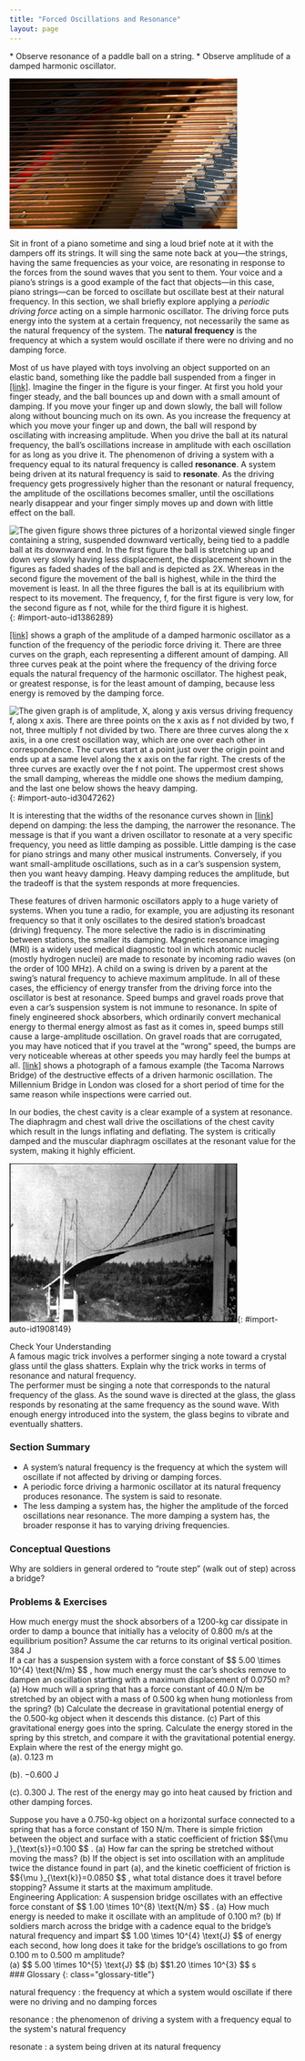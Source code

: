 ```yaml
---
title: "Forced Oscillations and Resonance"
layout: page
---
```


<div class="abstract" markdown="1">
* Observe resonance of a paddle ball on a string.
* Observe amplitude of a damped harmonic oscillator.
</div>

 ![The figure shows the panel of the piano containing the strings, which are visibly in horizontal lines. Just below the strings is the wooden block of the piano containing the different type string handle bars and blocks.](../resources/Figure_17_08_01a.jpg "You can cause the strings in a piano to vibrate simply by producing sound waves from your voice. (credit: Matt Billings, Flickr)")

Sit in front of a piano sometime and sing a loud brief note at it with the dampers off its strings. It will sing the same note back at you—the strings, having the same frequencies as your voice, are resonating in response to the forces from the sound waves that you sent to them. Your voice and a piano’s strings is a good example of the fact that objects—in this case, piano strings—can be forced to oscillate but oscillate best at their natural frequency. In this section, we shall briefly explore applying a *periodic driving force* acting on a simple harmonic oscillator. The driving force puts energy into the system at a certain frequency, not necessarily the same as the natural frequency of the system. The **natural frequency** is the frequency at which a system would oscillate if there were no driving and no damping force.

Most of us have played with toys involving an object supported on an elastic band, something like the paddle ball suspended from a finger in [\[link\]](#import-auto-id1386289). Imagine the finger in the figure is your finger. At first you hold your finger steady, and the ball bounces up and down with a small amount of damping. If you move your finger up and down slowly, the ball will follow along without bouncing much on its own. As you increase the frequency at which you move your finger up and down, the ball will respond by oscillating with increasing amplitude. When you drive the ball at its natural frequency, the ball’s oscillations increase in amplitude with each oscillation for as long as you drive it. The phenomenon of driving a system with a frequency equal to its natural frequency is called **resonance**. A system being driven at its natural frequency is said to **resonate**. As the driving frequency gets progressively higher than the resonant or natural frequency, the amplitude of the oscillations becomes smaller, until the oscillations nearly disappear and your finger simply moves up and down with little effect on the ball.

 ![The given figure shows three pictures of a horizontal viewed single finger containing a string, suspended downward vertically, being tied to a paddle ball at its downward end. In the first figure the ball is stretching up and down very slowly having less displacement, the displacement shown in the figures as faded shades of the ball and is depicted as 2X. Whereas in the second figure the movement of the ball is highest, while in the third the movement is least. In all the three figures the ball is at its equilibrium with respect to its movement. The frequency, f, for the first figure is very low, for the second figure as f not, while for the third figure it is highest.](../resources/Figure_17_08_02a.jpg "The paddle ball on its rubber band moves in response to the finger supporting it. If the finger moves with the natural frequency \( f_{0} \)  of the ball on the rubber band, then a resonance is achieved, and the amplitude of the ball&#x2019;s oscillations increases dramatically. At higher and lower driving frequencies, energy is transferred to the ball less efficiently, and it responds with lower-amplitude oscillations. "){: #import-auto-id1386289}

[\[link\]](#import-auto-id3047262) shows a graph of the amplitude of a damped harmonic oscillator as a function of the frequency of the periodic force driving it. There are three curves on the graph, each representing a different amount of damping. All three curves peak at the point where the frequency of the driving force equals the natural frequency of the harmonic oscillator. The highest peak, or greatest response, is for the least amount of damping, because less energy is removed by the damping force.

 ![The given graph is of amplitude, X, along y axis versus driving frequency f, along x axis. There are three points on the x axis as f not divided by two, f not, three multiply f not divided by two. There are three curves along the x axis, in a one crest oscillation way, which are one over each other in correspondence. The curves start at a point just over the origin point and ends up at a same level along the x axis on the far right. The crests of the three curves are exactly over the f not point. The uppermost crest shows the small damping, whereas the middle one shows the medium damping, and the last one below shows the heavy damping.](../resources/Figure_17_08_03a.jpg "Amplitude of a harmonic oscillator as a function of the frequency of the driving force. The curves represent the same oscillator with the same natural frequency but with different amounts of damping. Resonance occurs when the driving frequency equals the natural frequency, and the greatest response is for the least amount of damping. The narrowest response is also for the least damping. "){: #import-auto-id3047262}

It is interesting that the widths of the resonance curves shown in [\[link\]](#import-auto-id3047262) depend on damping: the less the damping, the narrower the resonance. The message is that if you want a driven oscillator to resonate at a very specific frequency, you need as little damping as possible. Little damping is the case for piano strings and many other musical instruments. Conversely, if you want small-amplitude oscillations, such as in a car’s suspension system, then you want heavy damping. Heavy damping reduces the amplitude, but the tradeoff is that the system responds at more frequencies.

These features of driven harmonic oscillators apply to a huge variety of systems. When you tune a radio, for example, you are adjusting its resonant frequency so that it only oscillates to the desired station’s broadcast (driving) frequency. The more selective the radio is in discriminating between stations, the smaller its damping. Magnetic resonance imaging (MRI) is a widely used medical diagnostic tool in which atomic nuclei (mostly hydrogen nuclei) are made to resonate by incoming radio waves (on the order of 100 MHz). A child on a swing is driven by a parent at the swing’s natural frequency to achieve maximum amplitude. In all of these cases, the efficiency of energy transfer from the driving force into the oscillator is best at resonance. Speed bumps and gravel roads prove that even a car’s suspension system is not immune to resonance. In spite of finely engineered shock absorbers, which ordinarily convert mechanical energy to thermal energy almost as fast as it comes in, speed bumps still cause a large-amplitude oscillation. On gravel roads that are corrugated, you may have noticed that if you travel at the “wrong” speed, the bumps are very noticeable whereas at other speeds you may hardly feel the bumps at all. [\[link\]](#import-auto-id1908149) shows a photograph of a famous example (the Tacoma Narrows Bridge) of the destructive effects of a driven harmonic oscillation. The Millennium Bridge in London was closed for a short period of time for the same reason while inspections were carried out.

In our bodies, the chest cavity is a clear example of a system at resonance. The diaphragm and chest wall drive the oscillations of the chest cavity which result in the lungs inflating and deflating. The system is critically damped and the muscular diaphragm oscillates at the resonant value for the system, making it highly efficient.

![The figure shows a black and white photo of the Tacoma Narrows Bridge, from the left side view. The middle of the bridge is shown here in an oscillating state due to heavy cross winds.](../resources/Figure_17_08_04a.jpg "In 1940, the Tacoma Narrows Bridge in Washington state collapsed. Heavy cross winds drove the bridge into oscillations at its resonant frequency. Damping decreased when support cables broke loose and started to slip over the towers, allowing increasingly greater amplitudes until the structure failed (credit: PRI's Studio 360, via Flickr)"){: #import-auto-id1908149}

<div class="exercise" data-element-type="check-understanding" data-label="">
<div class="title">
Check Your Understanding
</div>
<div class="problem" markdown="1">
A famous magic trick involves a performer singing a note toward a crystal glass until the glass shatters. Explain why the trick works in terms of resonance and natural frequency.

</div>
<div class="solution" data-print-placement="here" markdown="1">
The performer must be singing a note that corresponds to the natural frequency of the glass. As the sound wave is directed at the glass, the glass responds by resonating at the same frequency as the sound wave. With enough energy introduced into the system, the glass begins to vibrate and eventually shatters.

</div>
</div>

### Section Summary

*  A system’s natural frequency is the frequency at which the system will oscillate if not affected by driving or damping forces.
*  A periodic force driving a harmonic oscillator at its natural frequency produces resonance. The system is said to resonate.
*  The less damping a system has, the higher the amplitude of the forced oscillations near resonance. The more damping a system has, the broader response it has to varying driving frequencies.

### Conceptual Questions

<div class="exercise" data-element-type="conceptual-questions">
<div class="problem" markdown="1">
Why are soldiers in general ordered to “route step” (walk out of step) across a bridge?

</div>
</div>

### Problems &amp; Exercises

<div class="exercise" data-element-type="problems-exercises">
<div class="problem" markdown="1">
How much energy must the shock absorbers of a 1200-kg car dissipate in order to damp a bounce that initially has a velocity of 0.800 m/s at the equilibrium position? Assume the car returns to its original vertical position.

</div>
<div class="solution" markdown="1">
384 J

</div>
</div>

<div class="exercise" data-element-type="problems-exercises">
<div class="problem" markdown="1">
If a car has a suspension system with a force constant of  $$ 5.00 \times 10^{4}  \text{N/m} $$ ,
 how much energy must the car’s shocks remove to dampen an oscillation starting with a maximum displacement of 0.0750 m?

</div>
</div>

<div class="exercise" data-element-type="problems-exercises">
<div class="problem" markdown="1">
(a) How much will a spring that has a force constant of 40.0 N/m be stretched by an object with a mass of 0.500 kg when hung motionless from the spring? (b) Calculate the decrease in gravitational potential energy of the 0.500-kg object when it descends this distance. (c) Part of this gravitational energy goes into the spring. Calculate the energy stored in the spring by this stretch, and compare it with the gravitational potential energy. Explain where the rest of the energy might go.

</div>
<div class="solution" markdown="1">
(a). 0.123 m

(b). −0.600 J

(c). 0.300 J. The rest of the energy may go into heat caused by friction and other damping forces.

</div>
</div>

<div class="exercise" data-element-type="problems-exercises">
<div class="problem" markdown="1">
Suppose you have a 0.750-kg object on a horizontal surface connected to a spring that has a force constant of 150 N/m. There is simple friction between the object and surface with a static coefficient of friction  $${\mu }_{\text{s}}=0.100 $$ .
 (a) How far can the spring be stretched without moving the mass? (b) If the object is set into oscillation with an amplitude twice the distance found in part (a), and the kinetic coefficient of friction is  $${\mu }_{\text{k}}=0.0850 $$ ,
 what total distance does it travel before stopping? Assume it starts at the maximum amplitude.

</div>
</div>

<div class="exercise" data-element-type="problems-exercises">
<div class="problem" markdown="1">
Engineering Application: A suspension bridge oscillates with an effective force constant of  $$ 1.00 \times 10^{8}  \text{N/m} $$ .
 (a) How much energy is needed to make it oscillate with an amplitude of 0.100 m? (b) If soldiers march across the bridge with a cadence equal to the bridge’s natural frequency and impart  $$ 1.00 \times 10^{4}  \text{J} $$
 of energy each second, how long does it take for the bridge’s oscillations to go from 0.100 m to 0.500 m amplitude?

</div>
<div class="solution" markdown="1">
(a)  $$ 5.00 \times 10^{5}  \text{J} $$
(b)  $$1.20 \times 10^{3} $$  s

</div>
</div>

<div class="glossary" markdown="1">
### Glossary
{: class="glossary-title"}

natural frequency
: the frequency at which a system would oscillate if there were no driving and no damping forces


resonance
: the phenomenon of driving a system with a frequency equal to the system\'s natural frequency


resonate
: a system being driven at its natural frequency


</div>
